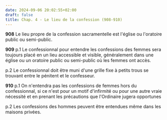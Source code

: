 ```yaml
---
date: 2024-09-06 20:02:55+02:00
draft: false
title: Chap. 4 - Le lieu de la confession (908-910)
---
```





**908**
Le lieu propre de la confession sacramentelle est l'église ou l'oratoire public
ou semi-public.

**909**
p.1 Le confessionnal pour entendre les confessions des femmes sera toujours
placé en un lieu accessible et visible,
généralement dans une église ou un oratoire public ou semi-public où les femmes
ont accès.

p.2 Le confessionnal doit être muni d'une grille fixe à petits trous se
trouvant entre le pénitent et le confesseur.

**910**
p.1 On n'entendra pas les confessions de femmes hors du confessionnal,
si ce n'est pour un motif d'infirmité ou pour une autre vraie nécessité et en
prenant les précautions que l'Ordinaire jugera opportunes

p.2 Les confessions des hommes peuvent être entendues même dans les maisons
privées.

